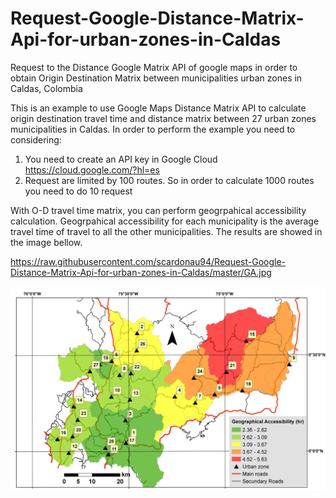 # Request-Google-Distance-Matrix-Api-for-urban-zones-in-Caldas
Request to the Distance Google Matrix API of google maps in order to obtain Origin Destination Matrix between municipalities urban zones in Caldas, Colombia

This is an example to use Google Maps Distance Matrix API to calculate origin destination travel time and distance matrix between 
27 urban zones municipalities in Caldas. In order to perform the example you need to considering:

1) You need to create an API key in Google Cloud https://cloud.google.com/?hl=es
2) Request are limited by 100 routes. So in order to calculate 1000 routes you need to do 10 request

With O-D travel time matrix, you can perform geogrpahical accessibility calculation. Geogrpahical accessibility for each municipality is the average travel time of travel to all the other municipalities. The results are showed in the image bellow.

https://raw.githubusercontent.com/scardonau94/Request-Google-Distance-Matrix-Api-for-urban-zones-in-Caldas/master/GA.jpg
 
![img](https://raw.githubusercontent.com/scardonau94/Request-Google-Distance-Matrix-Api-for-urban-zones-in-Caldas/master/GA.jpg) 
  
  
  
  
  
  
  
  
  
  
  
  
 
 
 

 

 
 
  
  
  
  
  
  
  
  
  
  
  
  
 
 
 

 
